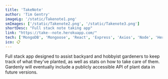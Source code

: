 ```yaml
---
title: 'TakeNote'
author: 'Tim Gentry'
imageLg: '/static/Takenote1.png'
smImages: ['/static/Takenote2.png', '/static/Takenote3.png']
shortDesc: "Full stack note taking app"
link: "https://take--note.herokuapp.com/"
tech: ['MongoDB', 'Mongoose', 'React', 'Express', 'Axios', 'Node', 'Heroku']
ico: 📋
---
```


Full stack app designed to assist backyard and hobbyist gardeners to keep track of what they've planted, as well as stats on how to take care of them. Gardenly will eventually include a publicly accessible API of plant data in future versions.
